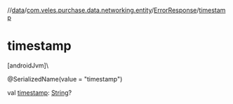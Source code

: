 //[data](../../../index.md)/[com.veles.purchase.data.networking.entity](../index.md)/[ErrorResponse](index.md)/[timestamp](timestamp.md)

# timestamp

[androidJvm]\

@SerializedName(value = &quot;timestamp&quot;)

val [timestamp](timestamp.md): [String](https://kotlinlang.org/api/latest/jvm/stdlib/kotlin/-string/index.html)?
